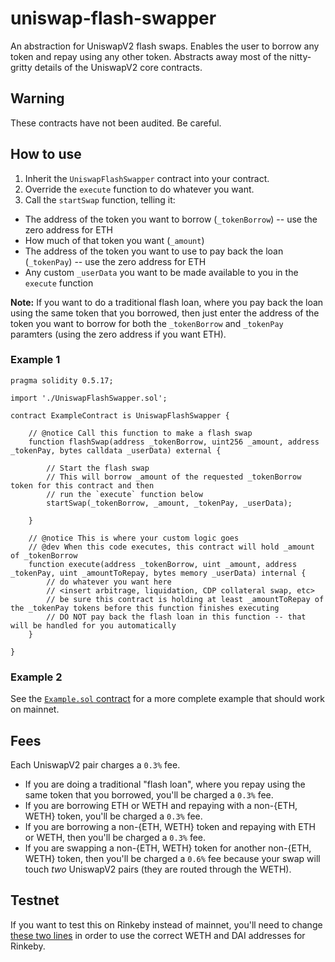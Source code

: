 # uniswap-flash-swapper
An abstraction for UniswapV2 flash swaps.
Enables the user to borrow any token and repay using any other token.
Abstracts away most of the nitty-gritty details of the UniswapV2 core contracts.

## Warning
These contracts have not been audited. Be careful.

## How to use
1. Inherit the `UniswapFlashSwapper` contract into your contract.
2. Override the `execute` function to do whatever you want.
3. Call the `startSwap` function, telling it:
  - The address of the token you want to borrow (`_tokenBorrow`) -- use the zero address for ETH
  - How much of that token you want (`_amount`)
  - The address of the token you want to use to pay back the loan (`_tokenPay`) -- use the zero address for ETH
  - Any custom `_userData` you want to be made available to you in the `execute` function

**Note:** If you want to do a traditional flash loan, where you pay back the loan using the same token that you borrowed, then just enter the address of the token you want to borrow for both the `_tokenBorrow` and `_tokenPay` paramters (using the zero address if you want ETH).

### Example 1

```
pragma solidity 0.5.17;

import './UniswapFlashSwapper.sol';

contract ExampleContract is UniswapFlashSwapper {

    // @notice Call this function to make a flash swap
    function flashSwap(address _tokenBorrow, uint256 _amount, address _tokenPay, bytes calldata _userData) external {
        
        // Start the flash swap
        // This will borrow _amount of the requested _tokenBorrow token for this contract and then 
        // run the `execute` function below
        startSwap(_tokenBorrow, _amount, _tokenPay, _userData);
        
    }
    
    // @notice This is where your custom logic goes
    // @dev When this code executes, this contract will hold _amount of _tokenBorrow
    function execute(address _tokenBorrow, uint _amount, address _tokenPay, uint _amountToRepay, bytes memory _userData) internal {
        // do whatever you want here
        // <insert arbitrage, liquidation, CDP collateral swap, etc>
        // be sure this contract is holding at least _amountToRepay of the _tokenPay tokens before this function finishes executing
        // DO NOT pay back the flash loan in this function -- that will be handled for you automatically
    }
    
}
```

### Example 2

See the [`Example.sol` contract](https://github.com/Austin-Williams/uniswapv2-flash-loan-template/blob/master/Example.sol) for a more complete example that should work on mainnet.

## Fees

Each UniswapV2 pair charges a `0.3%` fee.

- If you are doing a traditional "flash loan", where you repay using the same token that you borrowed, you'll be charged a `0.3%` fee.
- If you are borrowing ETH or WETH and repaying with a non-{ETH, WETH} token, you'll be charged a `0.3%` fee.
- If you are borrowing a non-{ETH, WETH} token and repaying with ETH or WETH, then you'll be charged a `0.3%` fee.
- If you are swapping a non-{ETH, WETH} token for another non-{ETH, WETH} token, then you'll be charged a `0.6%` fee because your swap will touch _two_ UniswapV2 pairs (they are routed through the WETH).

## Testnet

If you want to test this on Rinkeby instead of mainnet, you'll need to change [these two lines](https://github.com/Austin-Williams/uniswap-flash-swapper/blob/master/UniswapFlashSwapper.sol#L12-L13) in order to use the correct WETH and DAI addresses for Rinkeby.
